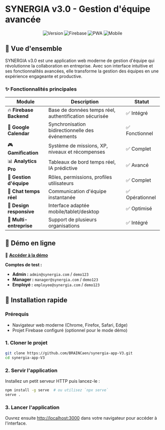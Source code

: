 # SYNERGIA v3.0 - Gestion d'équipe avancée

<div align="center">
  <img src="https://img.shields.io/badge/Version-3.0-blue?style=for-the-badge" alt="Version">
  <img src="https://img.shields.io/badge/Firebase-Ready-orange?style=for-the-badge" alt="Firebase">
  <img src="https://img.shields.io/badge/PWA-Compatible-green?style=for-the-badge" alt="PWA">
  <img src="https://img.shields.io/badge/Mobile-Responsive-purple?style=for-the-badge" alt="Mobile">
</div>

## 🚀 Vue d'ensemble

SYNERGIA v3.0 est une application web moderne de gestion d'équipe qui révolutionne la collaboration en entreprise. Avec son interface intuitive et ses fonctionnalités avancées, elle transforme la gestion des équipes en une expérience engageante et productive.

### ✨ Fonctionnalités principales

| Module | Description | Statut |
|--------|-------------|---------|
| 🔥 **Firebase Backend** | Base de données temps réel, authentification sécurisée | ✅ Intégré |
| 📅 **Google Calendar** | Synchronisation bidirectionnelle des événements | ✅ Fonctionnel |
| 🎮 **Gamification** | Système de missions, XP, niveaux et récompenses | ✅ Complet |
| 📊 **Analytics Pro** | Tableaux de bord temps réel, IA prédictive | ✅ Avancé |
| 👥 **Gestion d'équipe** | Rôles, permissions, profiles utilisateurs | ✅ Complet |
| 💬 **Chat temps réel** | Communication d'équipe instantanée | ✅ Opérationnel |
| 📱 **Design responsive** | Interface adaptée mobile/tablet/desktop | ✅ Optimisé |
| 🏢 **Multi-entreprise** | Support de plusieurs organisations | ✅ Intégré |

## 🎯 Démo en ligne

🔗 **[Accéder à la démo](https://your-demo-url.com)**

**Comptes de test :**
- **Admin :** `admin@synergia.com` / `demo123`
- **Manager :** `manager@synergia.com` / `demo123`
- **Employé :** `employee@synergia.com` / `demo123`

## 🚀 Installation rapide

### Prérequis
- Navigateur web moderne (Chrome, Firefox, Safari, Edge)
- Projet Firebase configuré (optionnel pour le mode démo)

### 1. Cloner le projet
```bash
git clone https://github.com/BRAINCaen/synergia-app-V3.git
cd synergia-app-V3
```

### 2. Servir l'application
Installez un petit serveur HTTP puis lancez-le :
```bash
npm install -g serve  # ou utilisez `npx serve`
serve .
```

### 3. Lancer l'application
Ouvrez ensuite <http://localhost:3000> dans votre navigateur pour accéder à l'interface.
